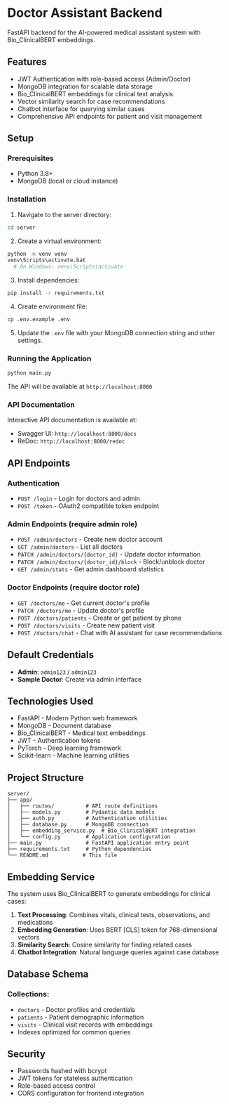 # Doctor Assistant Backend

FastAPI backend for the AI-powered medical assistant system with Bio_ClinicalBERT embeddings.

## Features

- JWT Authentication with role-based access (Admin/Doctor)
- MongoDB integration for scalable data storage
- Bio_ClinicalBERT embeddings for clinical text analysis
- Vector similarity search for case recommendations
- Chatbot interface for querying similar cases
- Comprehensive API endpoints for patient and visit management

## Setup

### Prerequisites

- Python 3.8+
- MongoDB (local or cloud instance)

### Installation

1. Navigate to the server directory:

```bash
cd server
```

2. Create a virtual environment:

```bash
python -m venv venv
venv\Scripts\activate.bat
  # On Windows: venv\Scripts\activate
```

3. Install dependencies:

```bash
pip install -r requirements.txt
```

4. Create environment file:

```bash
cp .env.example .env
```

5. Update the `.env` file with your MongoDB connection string and other settings.

### Running the Application

```bash
python main.py
```

The API will be available at `http://localhost:8000`

### API Documentation

Interactive API documentation is available at:

- Swagger UI: `http://localhost:8000/docs`
- ReDoc: `http://localhost:8000/redoc`

## API Endpoints

### Authentication

- `POST /login` - Login for doctors and admin
- `POST /token` - OAuth2 compatible token endpoint

### Admin Endpoints (require admin role)

- `POST /admin/doctors` - Create new doctor account
- `GET /admin/doctors` - List all doctors
- `PATCH /admin/doctors/{doctor_id}` - Update doctor information
- `PATCH /admin/doctors/{doctor_id}/block` - Block/unblock doctor
- `GET /admin/stats` - Get admin dashboard statistics

### Doctor Endpoints (require doctor role)

- `GET /doctors/me` - Get current doctor's profile
- `PATCH /doctors/me` - Update doctor's profile
- `POST /doctors/patients` - Create or get patient by phone
- `POST /doctors/visits` - Create new patient visit
- `POST /doctors/chat` - Chat with AI assistant for case recommendations

## Default Credentials

- **Admin**: `admin123` / `admin123`
- **Sample Doctor**: Create via admin interface

## Technologies Used

- FastAPI - Modern Python web framework
- MongoDB - Document database
- Bio_ClinicalBERT - Medical text embeddings
- JWT - Authentication tokens
- PyTorch - Deep learning framework
- Scikit-learn - Machine learning utilities

## Project Structure

```
server/
├── app/
│   ├── routes/          # API route definitions
│   ├── models.py        # Pydantic data models
│   ├── auth.py          # Authentication utilities
│   ├── database.py      # MongoDB connection
│   ├── embedding_service.py  # Bio_ClinicalBERT integration
│   └── config.py        # Application configuration
├── main.py              # FastAPI application entry point
├── requirements.txt     # Python dependencies
└── README.md           # This file
```

## Embedding Service

The system uses Bio_ClinicalBERT to generate embeddings for clinical cases:

1. **Text Processing**: Combines vitals, clinical tests, observations, and medications
2. **Embedding Generation**: Uses BERT [CLS] token for 768-dimensional vectors
3. **Similarity Search**: Cosine similarity for finding related cases
4. **Chatbot Integration**: Natural language queries against case database

## Database Schema

### Collections:

- `doctors` - Doctor profiles and credentials
- `patients` - Patient demographic information
- `visits` - Clinical visit records with embeddings
- Indexes optimized for common queries

## Security

- Passwords hashed with bcrypt
- JWT tokens for stateless authentication
- Role-based access control
- CORS configuration for frontend integration
